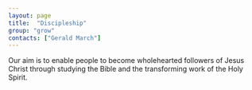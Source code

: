 ```yaml
---
layout: page
title:  "Discipleship"
group: "grow"
contacts: ["Gerald March"]
---
```



Our aim is to enable people to become wholehearted followers of Jesus Christ through studying the Bible and the transforming work of the Holy Spirit.
